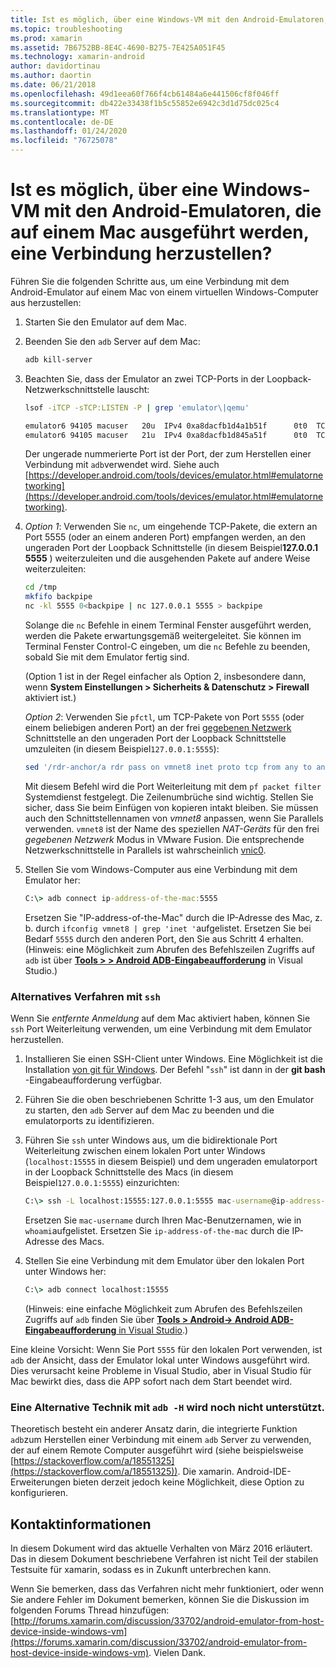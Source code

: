 ```yaml
---
title: Ist es möglich, über eine Windows-VM mit den Android-Emulatoren, die auf einem Mac ausgeführt werden, eine Verbindung herzustellen?
ms.topic: troubleshooting
ms.prod: xamarin
ms.assetid: 7B6752BB-8E4C-4690-B275-7E425A051F45
ms.technology: xamarin-android
author: davidortinau
ms.author: daortin
ms.date: 06/21/2018
ms.openlocfilehash: 49d1eea60f766f4cb61484a6e441506cf8f046ff
ms.sourcegitcommit: db422e33438f1b5c55852e6942c3d1d75dc025c4
ms.translationtype: MT
ms.contentlocale: de-DE
ms.lasthandoff: 01/24/2020
ms.locfileid: "76725078"
---
```

# <a name="is-it-possible-to-connect-to-android-emulators-running-on-a-mac-from-a-windows-vm"></a>Ist es möglich, über eine Windows-VM mit den Android-Emulatoren, die auf einem Mac ausgeführt werden, eine Verbindung herzustellen?

Führen Sie die folgenden Schritte aus, um eine Verbindung mit dem Android-Emulator auf einem Mac von einem virtuellen Windows-Computer aus herzustellen:

1. Starten Sie den Emulator auf dem Mac.

2. Beenden Sie den `adb` Server auf dem Mac:

    ```bash
    adb kill-server
    ```

3. Beachten Sie, dass der Emulator an zwei TCP-Ports in der Loopback-Netzwerkschnittstelle lauscht:

    ```bash
    lsof -iTCP -sTCP:LISTEN -P | grep 'emulator\|qemu'

    emulator6 94105 macuser   20u  IPv4 0xa8dacfb1d4a1b51f      0t0  TCP localhost:5555 (LISTEN)
    emulator6 94105 macuser   21u  IPv4 0xa8dacfb1d845a51f      0t0  TCP localhost:5554 (LISTEN)
    ```

    Der ungerade nummerierte Port ist der Port, der zum Herstellen einer Verbindung mit `adb`verwendet wird. Siehe auch [https://developer.android.com/tools/devices/emulator.html#emulatornetworking](https://developer.android.com/tools/devices/emulator.html#emulatornetworking).

4. _Option 1_: Verwenden Sie `nc`, um eingehende TCP-Pakete, die extern an Port 5555 (oder an einem anderen Port) empfangen werden, an den ungeraden Port der Loopback Schnittstelle (in diesem Beispiel**127.0.0.1 5555** ) weiterzuleiten und die ausgehenden Pakete auf andere Weise weiterzuleiten:

    ```bash
    cd /tmp
    mkfifo backpipe
    nc -kl 5555 0<backpipe | nc 127.0.0.1 5555 > backpipe
    ```

    Solange die `nc` Befehle in einem Terminal Fenster ausgeführt werden, werden die Pakete erwartungsgemäß weitergeleitet. Sie können im Terminal Fenster Control-C eingeben, um die `nc` Befehle zu beenden, sobald Sie mit dem Emulator fertig sind.

    (Option 1 ist in der Regel einfacher als Option 2, insbesondere dann, wenn **System Einstellungen > Sicherheits & Datenschutz > Firewall** aktiviert ist.)

    _Option 2_: Verwenden Sie `pfctl`, um TCP-Pakete von Port `5555` (oder einem beliebigen anderen Port) an der frei [gegebenen Netzwerk](https://kb.parallels.com/en/4948) Schnittstelle an den ungeraden Port der Loopback Schnittstelle umzuleiten (in diesem Beispiel`127.0.0.1:5555`):

    ```bash
    sed '/rdr-anchor/a rdr pass on vmnet8 inet proto tcp from any to any port 5555 -> 127.0.0.1 port 5555' /etc/pf.conf | sudo pfctl -ef -
    ```

    Mit diesem Befehl wird die Port Weiterleitung mit dem `pf packet filter` Systemdienst festgelegt. Die Zeilenumbrüche sind wichtig. Stellen Sie sicher, dass Sie beim Einfügen von kopieren intakt bleiben. Sie müssen auch den Schnittstellennamen von *vmnet8* anpassen, wenn Sie Parallels verwenden. `vmnet8` ist der Name des speziellen *NAT-Geräts* für den frei *gegebenen Netzwerk* Modus in VMware Fusion. Die entsprechende Netzwerkschnittstelle in Parallels ist wahrscheinlich [vnic0](https://download.parallels.com/doc/psbm/en/Parallels_Server_Bare_Metal_Users_Guide/29258.htm).

5. Stellen Sie vom Windows-Computer aus eine Verbindung mit dem Emulator her:

    ```cmd
    C:\> adb connect ip-address-of-the-mac:5555
    ```

    Ersetzen Sie "IP-address-of-the-Mac" durch die IP-Adresse des Mac, z. b. durch `ifconfig vmnet8 | grep 'inet '`aufgelistet. Ersetzen Sie bei Bedarf `5555` durch den anderen Port, den Sie aus Schritt 4 erhalten\. (Hinweis: eine Möglichkeit zum Abrufen des Befehlszeilen Zugriffs auf `adb` ist über [**Tools > > Android ADB-Eingabeaufforderung**](~/cross-platform/troubleshooting/questions/version-logs.md#adb-logcat) in Visual Studio.)

### <a name="alternate-technique-using-ssh"></a>Alternatives Verfahren mit `ssh`

Wenn Sie _entfernte Anmeldung_ auf dem Mac aktiviert haben, können Sie `ssh` Port Weiterleitung verwenden, um eine Verbindung mit dem Emulator herzustellen.

1. Installieren Sie einen SSH-Client unter Windows. Eine Möglichkeit ist die Installation [von git für Windows](https://git-for-windows.github.io/). Der Befehl "`ssh`" ist dann in der **git bash** -Eingabeaufforderung verfügbar.

2. Führen Sie die oben beschriebenen Schritte 1-3 aus, um den Emulator zu starten, den `adb` Server auf dem Mac zu beenden und die emulatorports zu identifizieren.

3. Führen Sie `ssh` unter Windows aus, um die bidirektionale Port Weiterleitung zwischen einem lokalen Port unter Windows (`localhost:15555` in diesem Beispiel) und dem ungeraden emulatorport in der Loopback Schnittstelle des Macs (in diesem Beispiel`127.0.0.1:5555`) einzurichten:

    ```cmd
    C:\> ssh -L localhost:15555:127.0.0.1:5555 mac-username@ip-address-of-the-mac
    ```

    Ersetzen Sie `mac-username` durch Ihren Mac-Benutzernamen, wie in `whoami`aufgelistet. Ersetzen Sie `ip-address-of-the-mac` durch die IP-Adresse des Macs.

4. Stellen Sie eine Verbindung mit dem Emulator über den lokalen Port unter Windows her:

    ```cmd
    C:\> adb connect localhost:15555
    ```

    (Hinweis: eine einfache Möglichkeit zum Abrufen des Befehlszeilen Zugriffs auf `adb` finden Sie über [ **Tools > Android-> Android ADB-Eingabeaufforderung** in Visual Studio](~/cross-platform/troubleshooting/questions/version-logs.md#adb-logcat).)

Eine kleine Vorsicht: Wenn Sie Port `5555` für den lokalen Port verwenden, ist `adb` der Ansicht, dass der Emulator lokal unter Windows ausgeführt wird. Dies verursacht keine Probleme in Visual Studio, aber in Visual Studio für Mac bewirkt dies, dass die APP sofort nach dem Start beendet wird.

### <a name="alternate-technique-using-adb--h-is-not-yet-supported"></a>Eine Alternative Technik mit `adb -H` wird noch nicht unterstützt.

Theoretisch besteht ein anderer Ansatz darin, die integrierte Funktion `adb`zum Herstellen einer Verbindung mit einem `adb` Server zu verwenden, der auf einem Remote Computer ausgeführt wird (siehe beispielsweise [https://stackoverflow.com/a/18551325](https://stackoverflow.com/a/18551325)).
Die xamarin. Android-IDE-Erweiterungen bieten derzeit jedoch keine Möglichkeit, diese Option zu konfigurieren.

## <a name="contact-information"></a>Kontaktinformationen

In diesem Dokument wird das aktuelle Verhalten von März 2016 erläutert. Das in diesem Dokument beschriebene Verfahren ist nicht Teil der stabilen Testsuite für xamarin, sodass es in Zukunft unterbrechen kann.

Wenn Sie bemerken, dass das Verfahren nicht mehr funktioniert, oder wenn Sie andere Fehler im Dokument bemerken, können Sie die Diskussion im folgenden Forums Thread hinzufügen: [http://forums.xamarin.com/discussion/33702/android-emulator-from-host-device-inside-windows-vm](https://forums.xamarin.com/discussion/33702/android-emulator-from-host-device-inside-windows-vm).
Vielen Dank.
